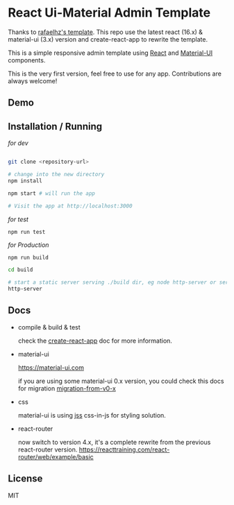 

React Ui-Material Admin Template
================================

Thanks to [rafaelhz's template](https://github.com/rafaelhz/react-material-admin-template).
This repo use the latest react (16.x) & material-ui (3.x) version and create-react-app to rewrite the template.

This is a simple responsive admin template using [React](https://facebook.github.io/react/) and [Material-UI](http://www.material-ui.com/) components.

This is the very first version, feel free to use for any app. Contributions are always welcome!

Demo
----

Installation / Running
----------------------

*for dev*

```sh

git clone <repository-url>

# change into the new directory
npm install

npm start # will run the app

# Visit the app at http://localhost:3000

```

*for test*

```
npm run test
```



*for Production*

```sh
npm run build

cd build

# start a static server serving ./build dir, eg node http-server or serve in express using express.static
http-server

```

Docs
--------------

- compile & build & test

  check the [create-react-app](https://github.com/facebook/create-react-app) doc for more information.

- material-ui 

  https://material-ui.com

  if you are using some material-ui 0.x version, you could check this docs for migration [migration-from-v0-x](https://material-ui.com/guides/migration-v0x/#migration-from-v0-x)

- css

  material-ui is using [jss](https://github.com/cssinjs/jss) css-in-js for styling solution.

- react-router

  now switch to version 4.x, it's a complete rewrite from the previous react-router version.
  https://reacttraining.com/react-router/web/example/basic


License
-------
MIT